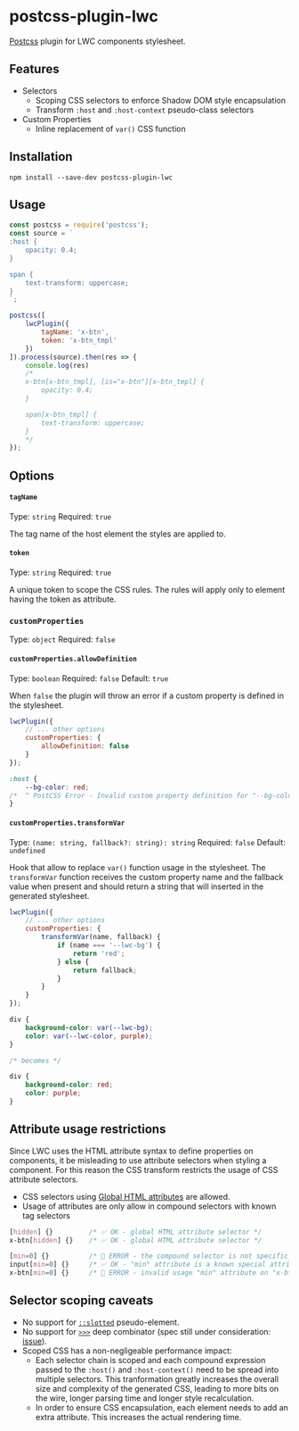 # postcss-plugin-lwc

[Postcss](https://github.com/postcss/postcss) plugin for LWC components stylesheet.

## Features

* Selectors
    * Scoping CSS selectors to enforce Shadow DOM style encapsulation
    * Transform `:host` and `:host-context` pseudo-class selectors
* Custom Properties
    * Inline replacement of `var()` CSS function

## Installation

```
npm install --save-dev postcss-plugin-lwc
```

## Usage

```js
const postcss = require('postcss');
const source = `
:host {
    opacity: 0.4;
}

span {
    text-transform: uppercase;
}
`;

postcss([
    lwcPlugin({
        tagName: 'x-btn',
        token: 'x-btn_tmpl'
    })
]).process(source).then(res => {
    console.log(res)
    /*
    x-btn[x-btn_tmpl], [is="x-btn"][x-btn_tmpl] {
        opacity: 0.4;
    }

    span[x-btn_tmpl] {
        text-transform: uppercase;
    }
    */
});
```

## Options

#### `tagName`

Type: `string`
Required: `true`

The tag name of the host element the styles are applied to.

#### `token`

Type: `string`
Required: `true`

A unique token to scope the CSS rules. The rules will apply only to element having the token as attribute.

### `customProperties`

Type: `object`
Required: `false`

#### `customProperties.allowDefinition`

Type: `boolean`
Required: `false`
Default: `true`

When `false` the plugin will throw an error if a custom property is defined in the stylesheet.

```js
lwcPlugin({
    // ... other options
    customProperties: {
        allowDefinition: false
    }
});
```

```css
:host {
    --bg-color: red;
/*  ^ PostCSS Error - Invalid custom property definition for "--bg-color" */
}
```

#### `customProperties.transformVar`

Type: `(name: string, fallback?: string): string`
Required: `false`
Default: `undefined`

Hook that allow to replace `var()` function usage in the stylesheet. The `transformVar` function receives the custom property name and the fallback value when present and should return a string that will inserted in the generated stylesheet.

```js
lwcPlugin({
    // ... other options
    customProperties: {
        transformVar(name, fallback) {
            if (name === '--lwc-bg') {
                return 'red';
            } else {
                return fallback;
            }
        }
    }
});
```

```css
div {
    background-color: var(--lwc-bg);
    color: var(--lwc-color, purple);
}

/* becomes */

div {
    background-color: red;
    color: purple;
}
```

## Attribute usage restrictions

Since LWC uses the HTML attribute syntax to define properties on components, it be misleading to use attribute selectors when styling a component. For this reason the CSS transform restricts the usage of CSS attribute selectors.

* CSS selectors using [Global HTML attributes](https://developer.mozilla.org/en-US/docs/Web/HTML/Global_attributes) are allowed.
* Usage of attributes are only allow in compound selectors with known tag selectors

```css
[hidden] {}         /* ✅ OK - global HTML attribute selector */
x-btn[hidden] {}    /* ✅ OK - global HTML attribute selector */

[min=0] {}          /* 🚨 ERROR - the compound selector is not specific enough */
input[min=0] {}     /* ✅ OK - "min" attribute is a known special attribute on the "input" element*/
x-btn[min=0] {}     /* 🚨 ERROR - invalid usage "min" attribute on "x-btn" */
```

## Selector scoping caveats

* No support for [`::slotted`](https://drafts.csswg.org/css-scoping/#slotted-pseudo) pseudo-element.
* No support for [`>>>`](https://drafts.csswg.org/css-scoping/#deep-combinator) deep combinator (spec still under consideration: [issue](https://github.com/w3c/webcomponents/issues/78)).
* Scoped CSS has a non-negligeable performance impact:
    * Each selector chain is scoped and each compound expression passed to the `:host()` and `:host-context()` need to be spread into multiple selectors. This tranformation greatly increases the overall size and complexity of the generated CSS, leading to more bits on the wire, longer parsing time and longer style recalculation.
    * In order to ensure CSS encapsulation, each element needs to add an extra attribute. This increases the actual rendering time.

